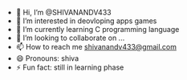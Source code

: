 - 👋 Hi, I’m @SHIVANANDV433
- 👀 I’m interested in deovloping apps games
- 🌱 I’m currently learning C programming language
- 💞️ I’m looking to collaborate on ...
- 📫 How to reach me shivanandv433@gmail.com
- 😄 Pronouns: shiva
- ⚡ Fun fact: still in learning phase

<!---
SHIVANANDV433/SHIVANANDV433 is a ✨ special ✨ repository because its `README.md` (this file) appears on your GitHub profile.
You can click the Preview link to take a look at your changes.
--->
